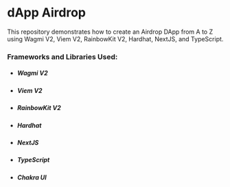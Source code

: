 # dApp Airdrop

This repository demonstrates how to create an Airdrop DApp from A to Z using Wagmi V2, Viem V2, RainbowKit V2, Hardhat, NextJS, and TypeScript.

### Frameworks and Libraries Used:
- #####  Wagmi V2
- #####  Viem V2
- #####  RainbowKit V2
- #####  Hardhat
- #####  NextJS
- #####  TypeScript
- #####  Chakra UI
